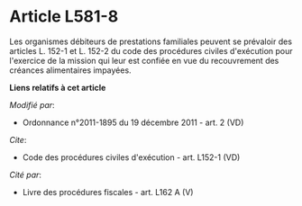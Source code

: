 # Article L581-8

Les organismes débiteurs de prestations familiales peuvent se prévaloir des articles L. 152-1 et L. 152-2 du code des
procédures civiles d'exécution pour l'exercice de la mission qui leur est confiée en vue du recouvrement des créances
alimentaires impayées.

**Liens relatifs à cet article**

_Modifié par_:

  - Ordonnance n°2011-1895 du 19 décembre 2011 - art. 2 (VD)

_Cite_:

  - Code des procédures civiles d'exécution - art. L152-1 (VD)

_Cité par_:

  - Livre des procédures fiscales - art. L162 A (V)
